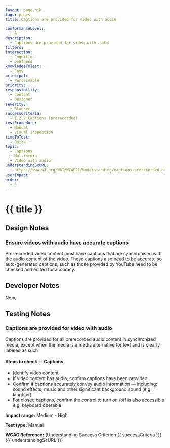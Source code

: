```yaml
---
layout: page.njk
tags: pages
title: Captions are provided for video with audio

conformanceLevel:
  - A
description:
  - Captions are provided for video with audio
filters:
interaction:
  - Cognition
  - Deafness
knowledgeToTest:
  - Easy
principal:
  - Perceivable
priority:
responsibility:
  - Content
  - Designer
severity:
  - Blocker
successCriteria:
  - 1.2.2 Captions (prerecorded)
testProcedure:
  - Manual
  - Visual inspection
timeToTest:
  - Quick
topic:
  - Captions
  - Multimedia
  - Video with audio
understandingScURL:
  - https://www.w3.org/WAI/WCAG21/Understanding/captions-prerecorded.html
userImpact:
order:
  - 4
---
```


# {{ title }}

## Design Notes

### Ensure videos with audio have accurate captions

Pre-recorded video content must have captions that are synchronised with the audio content of the video. These captions also need to be accurate so auto-generated captions, such as those provided by YouTube need to be checked and edited for accuracy.

## Developer Notes

None

## Testing Notes

### Captions are provided for video with audio

Captions are provided for all prerecorded audio content in synchronized media, except when the media is a media alternative for text and is clearly labeled as such

#### Steps to check — Captions
  - Identify video content
  - If video content has audio, confirm captions have been provided
  - Confirm if captions accurately convey audio information — including: sound effects, music and other significant background sound (e.g. laughter)
  - For closed captions, confirm the control to turn on /off is also accessible e.g. keyboard operable

**Impact range:** Medium - High

**Test type:** Manual

**WCAG Reference:** [Understanding Success Criterion {{ successCriteria }}]({{ understandingScURL }})
